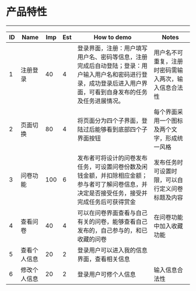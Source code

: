 # 产品特性


---

|ID|Name|Imp|Est|How to demo|Notes|
|---|---|---|---|---|---|
|1|注册登录|40|4|登录界面，注册：用户填写用户名、密码等信息，注册完成后自动登陆；登录：用户输入用户名和密码进行登录，成功登录后进入用户界面，可看到自身发布的任务及任务进展情况。|用户名不可重复，注册时密码需输入两次，输入信息合法性|
|2|页面切换|80|4|将页面分为四个子界面，登陆过后能够看到底部四个子界面按钮|每个界面采用一个图标及两个文字，形成统一风格|
|3|问卷功能|100|6|发布者可将设计的问卷发布任务，可设置问卷份数及闲钱金额，并扣除相应金额；参与者可了解问卷信息，并决定是否接受任务，接受并完成任务后可获得赏金|发布任务时可设置时限，可以自行定义问卷标题及内容|
|4|查看问卷|40|4|可以在问卷界面查看与自己有关的问卷，能够查看自己发布的，自己参与的，和已收藏的问卷|在问卷功能中加入收藏功能|
|5|查看个人信息|20|2|登录用户可以进入我的信息界面，查看相关信息| |
|6|修改个人信息|20|2|登录用户可修个人信息|输入信息合法性|

